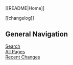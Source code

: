 <!-- This comment is not rendered visibly to web.

Feel free to edit this page.

Please use these special conventions for Sidebar pages:

Use `# Headers` to separate sections.

Instead of bullet lists, use plain lines, with two space characters added to the end of lines. That makes a line break. (Otherwise, the lines will wrap onto one line.)
-->
#

[[README|Home]]  

[[changelog]]

## General Navigation

[Search](/search.html)  
[All Pages](/all-pages.html)  
[Recent Changes](/recent-pages.html)  

